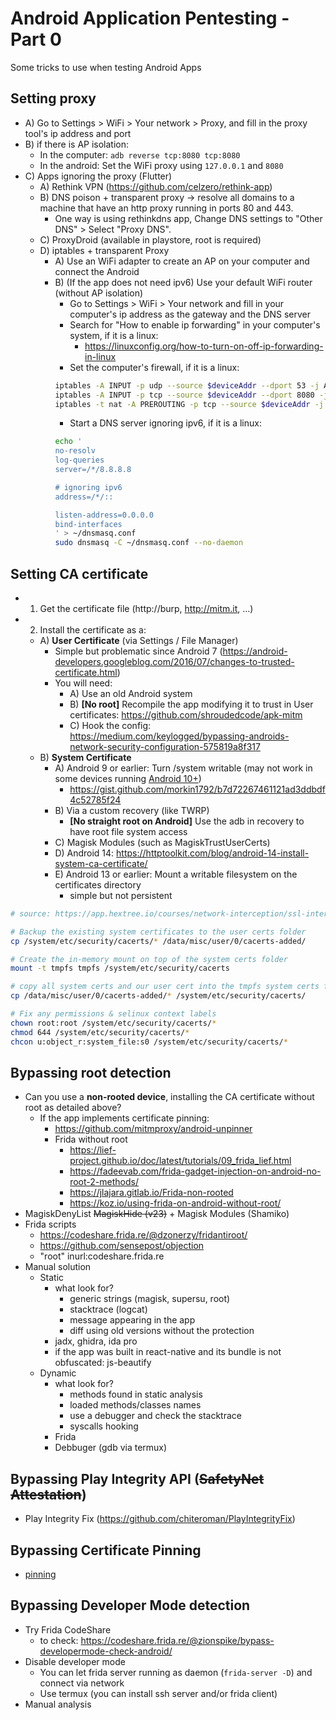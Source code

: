 # Android Application Pentesting - Part 0
Some tricks to use when testing Android Apps

## Setting proxy
* A) Go to Settings > WiFi > Your network > Proxy, and fill in the proxy tool's ip address and port
* B) if there is AP isolation: 
    * In the computer: `adb reverse tcp:8080 tcp:8080`
    * In the android: Set the WiFi proxy using `127.0.0.1` and `8080`
* C) Apps ignoring the proxy (Flutter)
    - A) Rethink VPN (https://github.com/celzero/rethink-app)
    - B) DNS poison + transparent proxy -> resolve all domains to a machine that have an http proxy running in ports 80 and 443.
       * One way is using rethinkdns app, Change DNS settings to "Other DNS" > Select "Proxy DNS".
    - C) ProxyDroid (available in playstore, root is required)
    - D) iptables + transparent Proxy
        * A) Use an WiFi adapter to create an AP on your computer and connect the Android
        * B) (If the app does not need ipv6) Use your default WiFi router (without AP isolation) 
            - Go to Settings > WiFi > Your network and fill in your computer's ip address as the gateway and the DNS server
            - Search for "How to enable ip forwarding" in your computer's system, if it is a linux:
                * https://linuxconfig.org/how-to-turn-on-off-ip-forwarding-in-linux
            - Set the computer's firewall, if it is a linux:
            ```sh
            iptables -A INPUT -p udp --source $deviceAddr --dport 53 -j ACCEPT
            iptables -A INPUT -p tcp --source $deviceAddr --dport 8080 -j ACCEPT
            iptables -t nat -A PREROUTING -p tcp --source $deviceAddr -j REDIRECT --to-ports 8080
            ```
            - Start a DNS server ignoring ipv6, if it is a linux:
            ```sh
            echo '
            no-resolv
            log-queries
            server=/*/8.8.8.8

            # ignoring ipv6
            address=/*/::

            listen-address=0.0.0.0
            bind-interfaces
            ' > ~/dnsmasq.conf
            sudo dnsmasq -C ~/dnsmasq.conf --no-daemon
            ```

## Setting CA certificate
* 1) Get the certificate file (http://burp, http://mitm.it, …)
* 2) Install the certificate as a:
    - A) **User Certificate** (via Settings / File Manager)
        - Simple but problematic since Android 7 (https://android-developers.googleblog.com/2016/07/changes-to-trusted-certificate.html)
        - You will need:
            - A) Use an old Android system 
            - B) **[No root]** Recompile the app modifying it to trust in User certificates: https://github.com/shroudedcode/apk-mitm
            - C) Hook the config: https://medium.com/keylogged/bypassing-androids-network-security-configuration-575819a8f317
    - B) **System Certificate**
        - A) Android 9 or earlier: Turn /system writable (may not work in some devices running [Android 10+](https://android.stackexchange.com/a/220920))
            - https://gist.github.com/morkin1792/b7d72267461121ad3ddbdf4c52785f24
        - B) Via a custom recovery (like TWRP)
            - **[No straight root on Android]** Use the adb in recovery to have root file system access
        - C) Magisk Modules (such as MagiskTrustUserCerts) 
        - D) Android 14: https://httptoolkit.com/blog/android-14-install-system-ca-certificate/
        - E) Android 13 or earlier: Mount a writable filesystem on the certificates directory
            * simple but not persistent
```sh
# source: https://app.hextree.io/courses/network-interception/ssl-interception/installing-certificate-in-system-store

# Backup the existing system certificates to the user certs folder
cp /system/etc/security/cacerts/* /data/misc/user/0/cacerts-added/

# Create the in-memory mount on top of the system certs folder
mount -t tmpfs tmpfs /system/etc/security/cacerts

# copy all system certs and our user cert into the tmpfs system certs folder
cp /data/misc/user/0/cacerts-added/* /system/etc/security/cacerts/

# Fix any permissions & selinux context labels
chown root:root /system/etc/security/cacerts/*
chmod 644 /system/etc/security/cacerts/*
chcon u:object_r:system_file:s0 /system/etc/security/cacerts/*
```

## Bypassing root detection
- Can you use a **non-rooted device**, installing the CA certificate without root as detailed above?
    - If the app implements certificate pinning:
        - https://github.com/mitmproxy/android-unpinner
        - Frida without root
            - https://lief-project.github.io/doc/latest/tutorials/09_frida_lief.html
            - https://fadeevab.com/frida-gadget-injection-on-android-no-root-2-methods/
            - https://jlajara.gitlab.io/Frida-non-rooted
            - https://koz.io/using-frida-on-android-without-root/
- MagiskDenyList ~~MagiskHide (v23)~~ + Magisk Modules (Shamiko)
- Frida scripts
    - https://codeshare.frida.re/@dzonerzy/fridantiroot/
    - https://github.com/sensepost/objection
    - "root" inurl:codeshare.frida.re
- Manual solution
    * Static
        * what look for?
            - generic strings (magisk, supersu, root)
            - stacktrace (logcat)
            - message appearing in the app
            - diff using old versions without the protection
        * jadx, ghidra, ida pro
        * if the app was built in react-native and its bundle is not obfuscated: js-beautify 
    * Dynamic
        * what look for?
            - methods found in static analysis
            - loaded methods/classes names
            - use a debugger and check the stacktrace
            - syscalls hooking
        * Frida
        * Debbuger (gdb via termux)

## Bypassing Play Integrity API (~~SafetyNet Attestation~~)
* Play Integrity Fix (https://github.com/chiteroman/PlayIntegrityFix)

## Bypassing Certificate Pinning
- [pinning](pinning.md)

## Bypassing Developer Mode detection
- Try Frida CodeShare
    - to check: https://codeshare.frida.re/@zionspike/bypass-developermode-check-android/
- Disable developer mode
    * You can let frida server running as daemon (`frida-server -D`) and connect via network
    * Use termux (you can install ssh server and/or frida client)
- Manual analysis
